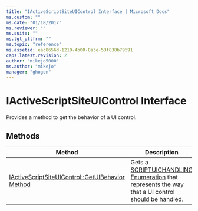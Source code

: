 ```yaml
---
title: "IActiveScriptSiteUIControl Interface | Microsoft Docs"
ms.custom: ""
ms.date: "01/18/2017"
ms.reviewer: ""
ms.suite: ""
ms.tgt_pltfrm: ""
ms.topic: "reference"
ms.assetid: eac8656d-1210-4b00-8a3e-53f838b79591
caps.latest.revision: 2
author: "mikejo5000"
ms.author: "mikejo"
manager: "ghogen"
---
```

# IActiveScriptSiteUIControl Interface
Provides a method to get the behavior of a UI control.  
  
## Methods  
  
|Method|Description|  
|------------|-----------------|  
|[IActiveScriptSiteUIControl::GetUIBehavior Method](../../winscript/reference/iactivescriptsiteuicontrol-getuibehavior-method.md)|Gets a [SCRIPTUICHANDLING Enumeration](../../winscript/reference/scriptuichandling-enumeration.md) that represents the way that a UI control should be handled.|